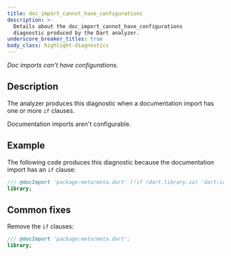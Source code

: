 ```yaml
---
title: doc_import_cannot_have_configurations
description: >-
  Details about the doc_import_cannot_have_configurations
  diagnostic produced by the Dart analyzer.
underscore_breaker_titles: true
body_class: highlight-diagnostics
---
```


_Doc imports can't have configurations._

## Description

The analyzer produces this diagnostic when a documentation import has one
or more `if` clauses.

Documentation imports aren't configurable.

## Example

The following code produces this diagnostic because the documentation
import has an `if` clause:

```dart
/// @docImport 'package:meta/meta.dart' [!if (dart.library.io) 'dart:io'!];
library;
```

## Common fixes

Remove the `if` clauses:

```dart
/// @docImport 'package:meta/meta.dart';
library;
```
